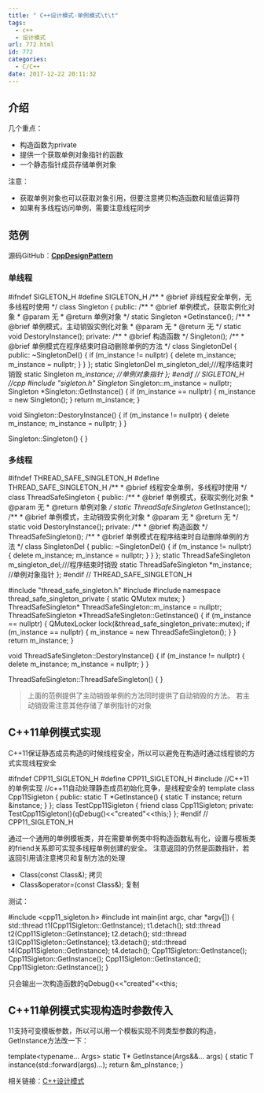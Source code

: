 ```yaml
---
title: " C++设计模式-单例模式\t\t"
tags:
  - c++
  - 设计模式
url: 772.html
id: 772
categories:
  - C/C++
date: 2017-12-22 20:11:32
---
```


介绍
--

几个重点：

*   构造函数为private
*   提供一个获取单例对象指针的函数
*   一个静态指针成员存储单例对象

注意：

*   获取单例对象也可以获取对象引用，但要注意拷贝构造函数和赋值运算符
*   如果有多线程访问单例，需要注意线程同步

范例
--

源码GitHub：**[CppDesignPattern](https://github.com/TechieL/CppDesignPattern)**

### 单线程

#ifndef SIGLETON_H
#define SIGLETON_H
/\*\*
 \* @brief 非线程安全单例，无多线程时使用
 */
class Singleton {
public:
    /\*\*
     \* @brief 单例模式，获取实例化对象
     \* @param 无
     \* @return 单例对象
     */
    static Singleton *GetInstance();
    /\*\*
     \* @brief 单例模式，主动销毁实例化对象
     \* @param 无
     \* @return 无
     */
    static void DestoryInstance();
private:
    /\*\*
     \* @brief 构造函数
     */
    Singleton();
    /\*\*
     \* @brief 单例模式在程序结束时自动删除单例的方法
     */
    class SingletonDel {
    public:
        ~SingletonDel() {
            if (m_instance != nullptr) {
                delete m_instance;
                m_instance = nullptr;
            }
        }
    };
    static SingletonDel m\_singleton\_del;///程序结束时销毁
    static Singleton *m_instance;       //单例对象指针
};
#endif // SIGLETON_H
//cpp
#include "sigleton.h"
Singleton* Singleton::m_instance = nullptr;
Singleton *Singleton::GetInstance() {
    if (m_instance == nullptr) {
        m_instance = new Singleton();
    }
    return m_instance;
}

void Singleton::DestoryInstance() {
    if (m_instance != nullptr) {
        delete m_instance;
        m_instance = nullptr;
    }
}

Singleton::Singleton() {
}

### 多线程

#ifndef THREAD\_SAFE\_SINGLETON_H
#define THREAD\_SAFE\_SINGLETON_H
/\*\*
 \* @brief 线程安全单例，多线程时使用
 */
class ThreadSafeSingleton {
public:
    /\*\*
     \* @brief 单例模式，获取实例化对象
     \* @param 无
     \* @return 单例对象
     */
    static ThreadSafeSingleton* GetInstance();
    /\*\*
     \* @brief 单例模式，主动销毁实例化对象
     \* @param 无
     \* @return 无
     */
    static void DestoryInstance();
private:
    /\*\*
     \* @brief 构造函数
     */
    ThreadSafeSingleton();
    /\*\*
     \* @brief 单例模式在程序结束时自动删除单例的方法
     */
    class SingletonDel {
    public:
        ~SingletonDel() {
            if (m_instance != nullptr) {
                delete m_instance;
                m_instance = nullptr;
            }
        }
    };
    static ThreadSafeSingleton m\_singleton\_del;///程序结束时销毁
    static ThreadSafeSingleton *m_instance;       //单例对象指针
};
#endif // THREAD\_SAFE\_SINGLETON_H

#include "thread\_safe\_singleton.h"
#include <QMutex>
#include <QMutexLocker>
namespace thread\_safe\_singleton_private {
    static QMutex mutex;
}
ThreadSafeSingleton* ThreadSafeSingleton::m_instance = nullptr;
ThreadSafeSingleton *ThreadSafeSingleton::GetInstance() {
    if (m_instance == nullptr) {
        QMutexLocker lock(&thread\_safe\_singleton_private::mutex);
        if (m_instance == nullptr) {
            m_instance = new ThreadSafeSingleton();
        }
    }
    return m_instance;
}

void ThreadSafeSingleton::DestoryInstance() {
    if (m_instance != nullptr) {
        delete m_instance;
        m_instance = nullptr;
    }
}

ThreadSafeSingleton::ThreadSafeSingleton() {
}

> 上面的范例提供了主动销毁单例的方法同时提供了自动销毁的方法。 若主动销毁需注意其他存储了单例指针的对象

C++11单例模式实现
-----------

C++11保证静态成员构造的时候线程安全，所以可以避免在构造时通过线程锁的方式实现线程安全

#ifndef CPP11\_SIGLETON\_H
#define CPP11\_SIGLETON\_H
#include <QDebug>
//C++11的单例实现
//c++11自动处理静态成员初始化竞争，是线程安全的
template <typename T>
class Cpp11Sigleton {
public:
    static T *GetInstance() {
        static T instance;
        return &instance;
    }
};
class TestCpp11Sigleton {
    friend class Cpp11Sigleton<TestCpp11Sigleton>;
private:
    TestCpp11Sigleton(){qDebug()<<"created"<<this;}
};
#endif // CPP11\_SIGLETON\_H

通过一个通用的单例模板类，并在需要单例类中将构造函数私有化，设置与模板类的friend关系即可实现多线程单例创建的安全。 注意返回的仍然是函数指针，若返回引用请注意拷贝和复制方法的处理

*   Class(const Class&); 拷贝
*   Class&operator=(const Class&); 复制

测试：

#include <cpp11_sigleton.h>
#include <thread>
int main(int argc, char *argv\[\]) {
    std::thread t1(Cpp11Sigleton<TestCpp11Sigleton>::GetInstance);
    t1.detach();
    std::thread t2(Cpp11Sigleton<TestCpp11Sigleton>::GetInstance);
    t2.detach();
    std::thread t3(Cpp11Sigleton<TestCpp11Sigleton>::GetInstance);
    t3.detach();
    std::thread t4(Cpp11Sigleton<TestCpp11Sigleton>::GetInstance);
    t4.detach();
    Cpp11Sigleton<TestCpp11Sigleton>::GetInstance();
    Cpp11Sigleton<TestCpp11Sigleton>::GetInstance();
    Cpp11Sigleton<TestCpp11Sigleton>::GetInstance();
    Cpp11Sigleton<TestCpp11Sigleton>::GetInstance();
}

只会输出一次构造函数的qDebug()<<"created"<<this;

C++11单例模式实现构造时参数传入
------------------

11支持可变模板参数，所以可以用一个模板实现不同类型参数的构造，GetInstance方法改一下：

template<typename... Args>
static T* GetInstance(Args&&... args) {
    static T instance(std::forward<Args>(args)...);
    return &m_pInstance;
}

相关链接：[C++设计模式](http://techieliang.com/2017/12/764/)